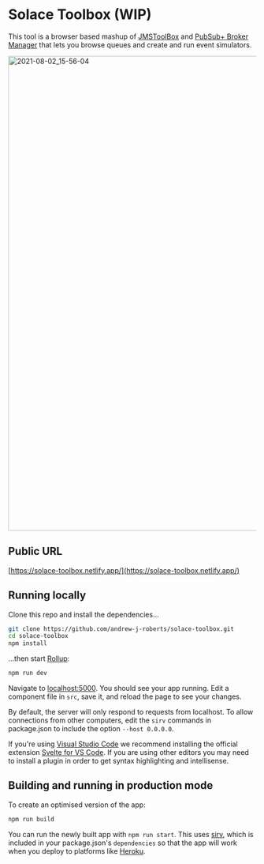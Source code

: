 # Solace Toolbox (WIP)

This tool is a browser based mashup of [JMSToolBox](https://github.com/jmstoolbox/jmstoolbox) and [PubSub+ Broker Manager](https://docs.solace.com/Solace-PubSub-Manager/PubSub-Manager-Overview.htm) that lets you browse queues and create and run event simulators.

<img width="961" alt="2021-08-02_15-56-04" src="https://user-images.githubusercontent.com/46111212/127916366-33fe9e03-5c1c-43ac-b214-28a6cebdced9.png">

## Public URL

[https://solace-toolbox.netlify.app/](https://solace-toolbox.netlify.app/)

## Running locally

Clone this repo and install the dependencies...

```bash
git clone https://github.com/andrew-j-roberts/solace-toolbox.git
cd solace-toolbox
npm install
```

...then start [Rollup](https://rollupjs.org):

```bash
npm run dev
```

Navigate to [localhost:5000](http://localhost:5000). You should see your app running. Edit a component file in `src`, save it, and reload the page to see your changes.

By default, the server will only respond to requests from localhost. To allow connections from other computers, edit the `sirv` commands in package.json to include the option `--host 0.0.0.0`.

If you're using [Visual Studio Code](https://code.visualstudio.com/) we recommend installing the official extension [Svelte for VS Code](https://marketplace.visualstudio.com/items?itemName=svelte.svelte-vscode). If you are using other editors you may need to install a plugin in order to get syntax highlighting and intellisense.

## Building and running in production mode

To create an optimised version of the app:

```bash
npm run build
```

You can run the newly built app with `npm run start`. This uses [sirv](https://github.com/lukeed/sirv), which is included in your package.json's `dependencies` so that the app will work when you deploy to platforms like [Heroku](https://heroku.com).
